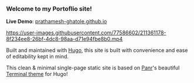 ### Welcome to my Portoflio site!
**Live Demo**: [prathamesh-ghatole.github.io](https://prathamesh-ghatole.github.io/)

https://user-images.githubusercontent.com/77586602/211361178-8f234ee8-26bf-4dc8-98aa-d71e94fbe8b0.mp4

Built and maintained with [Hugo](https://gohugo.io/), this site is built with convenience and ease of editability kept in mind.

This clean & minimal single-page static site is based on [Panr](https://github.com/panr)'s beautiful [Terminal theme](https://github.com/panr/hugo-theme-terminal) for Hugo!
